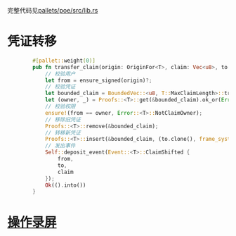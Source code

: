 完整代码见[pallets/poe/src/lib.rs](../pallets/poe/src/lib.rs)

# 凭证转移
```rust
		#[pallet::weight(0)]
		pub fn transfer_claim(origin: OriginFor<T>, claim: Vec<u8>, to: T::AccountId) -> DispatchResultWithPostInfo {
			// 校验用户
            let from = ensure_signed(origin)?;
            // 校验凭证
			let bounded_claim = BoundedVec::<u8, T::MaxClaimLength>::try_from(claim.clone()).map_err(|_| Error::<T>::ClaimTooLong)?;
			let (owner, _) = Proofs::<T>::get(&bounded_claim).ok_or(Error::<T>::ClaimNotExist)?;
			// 校验权限
            ensure!(from == owner, Error::<T>::NotClaimOwner);
			// 移除旧凭证
            Proofs::<T>::remove(&bounded_claim);
			// 转移新凭证
            Proofs::<T>::insert(&bounded_claim, (to.clone(), frame_system::Pallet::<T>::block_number()));
			// 发出事件
            Self::deposit_event(Event::<T>::ClaimShifted {
				from,
				to,
				claim
			});
			Ok(().into())
		}

```
# [操作录屏](https://user-images.githubusercontent.com/83388462/208645308-a5c882a6-12d3-46ac-a362-66c644430de9.mp4)